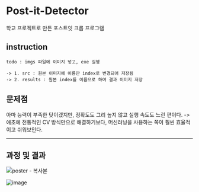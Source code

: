 # Post-it-Detector

학교 프로젝트로 만든 포스트잇 크롭 프로그램

## instruction
```
todo : imgs 파일에 이미지 넣고, exe 실행

-> 1. src : 원본 이미지에 이름만 index로 변경되어 저장됨
-> 2. results : 원본 index를 이름으로 하여 결과 이미지 저장
```
## 문제점

아마 능력이 부족한 탓이겠지만, 정확도도 그리 높지 않고 실행 속도도 느린 편이다. 
-> 애초에 전통적인 CV 방식만으로 해결하기보다, 머신러닝을 사용하는 쪽이 훨씬 효율적이고 쉬워보인다.

-----------------------------------------------------------------------------------------------------

## 과정 및 결과

![poster - 복사본](https://github.com/kdw7921/Post-it-Detector/assets/34418693/f73dc394-5a62-41fd-a738-394714421c35)

![image](https://github.com/kdw7921/Post-it-Detector/assets/34418693/e365520a-26da-4d78-86d5-8fd5a7ebe200)
